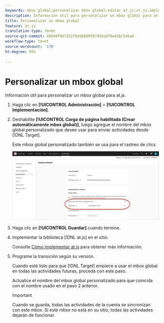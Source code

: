 ```yaml
---
keywords: mbox global;personalizar mbox global;editar at.js;at.js;implementar at.js
description: Información útil para personalizar un mbox global para at.js.
title: Personalizar un mbox global
feature: at.js
translation-type: tm+mt
source-git-commit: 48b94f967252f5ddb009597456edf0a43bc54ba6
workflow-type: tm+mt
source-wordcount: '170'
ht-degree: 55%

---
```



# Personalizar un mbox global

Información útil para personalizar un mbox global para at.js.

1. Haga clic en **[!UICONTROL Administración]** > **[!UICONTROL Implementación]**.

1. Deshabilite **[!UICONTROL Carga de página habilitada (Crear automáticamente mbox global)]**, luego agregue el nombre del mbox global personalizado que desee usar para enviar actividades desde [!DNL Target].

   Este mbox global personalizado también se usa para el rastreo de clics.

   ![custom-global-mbox](/help/c-implementing-target/c-implementing-target-for-client-side-web/t-mbox-download/c-understanding-global-mbox/assets/custom-global-mbox.png)

1. Haga clic en **[!UICONTROL Guardar]** cuando termine.

1. Implementar la biblioteca [!DNL at.js] en el sitio.

   Consulte [Cómo implementar at.js](/help/c-implementing-target/c-implementing-target-for-client-side-web/how-to-deployatjs/how-to-deployatjs.md) para obtener más información.

1. Programe la transición según su versión.

   Cuando esté listo para que [!DNL Target] empiece a usar el mbox global en todas las actividades futuras, proceda con este paso.

   Actualice el nombre del mbox global personalizado para que coincida con el nombre usado en el paso 2 anterior.

   >[!IMPORTANT]
   >
   >Cuando se guarda, todas las actividades de la cuenta se sincronizan con este mbox. Si este mbox no está en su sitio, todas las actividades dejarán de funcionar.

